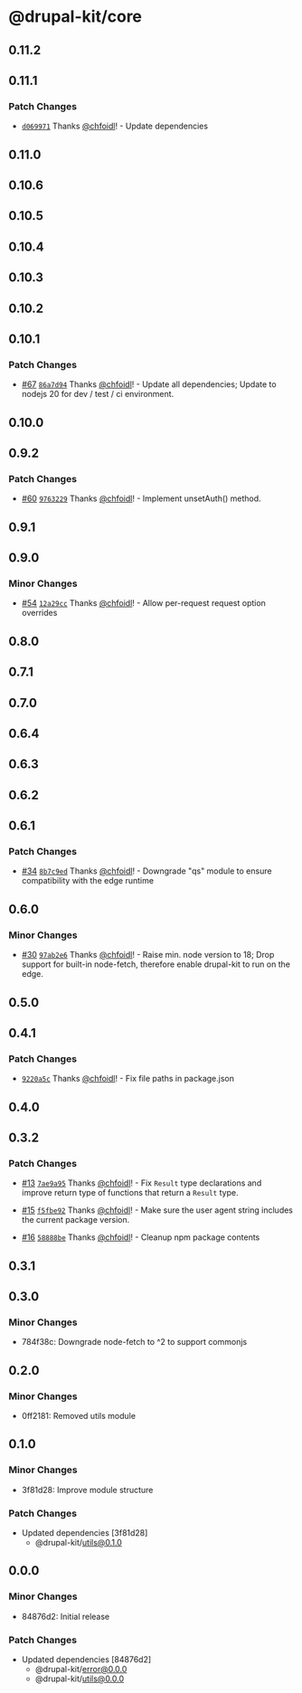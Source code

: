 # @drupal-kit/core

## 0.11.2

## 0.11.1

### Patch Changes

- [`d069971`](https://github.com/wunderwerkio/drupal-kit/commit/d069971854cc34f627f453c1007f861578e10ee7) Thanks [@chfoidl](https://github.com/chfoidl)! - Update dependencies

## 0.11.0

## 0.10.6

## 0.10.5

## 0.10.4

## 0.10.3

## 0.10.2

## 0.10.1

### Patch Changes

- [#67](https://github.com/wunderwerkio/drupal-kit/pull/67) [`86a7d94`](https://github.com/wunderwerkio/drupal-kit/commit/86a7d94bd30cba42cfd6235c0d0965ea608e7bcd) Thanks [@chfoidl](https://github.com/chfoidl)! - Update all dependencies; Update to nodejs 20 for dev / test / ci environment.

## 0.10.0

## 0.9.2

### Patch Changes

- [#60](https://github.com/wunderwerkio/drupal-kit/pull/60) [`9763229`](https://github.com/wunderwerkio/drupal-kit/commit/976322953351e5262d18006266436cd6180ae88f) Thanks [@chfoidl](https://github.com/chfoidl)! - Implement unsetAuth() method.

## 0.9.1

## 0.9.0

### Minor Changes

- [#54](https://github.com/wunderwerkio/drupal-kit/pull/54) [`12a29cc`](https://github.com/wunderwerkio/drupal-kit/commit/12a29cc10bd5be2740e5897ca073dab4f9e95e6b) Thanks [@chfoidl](https://github.com/chfoidl)! - Allow per-request request option overrides

## 0.8.0

## 0.7.1

## 0.7.0

## 0.6.4

## 0.6.3

## 0.6.2

## 0.6.1

### Patch Changes

- [#34](https://github.com/wunderwerkio/drupal-kit/pull/34) [`8b7c9ed`](https://github.com/wunderwerkio/drupal-kit/commit/8b7c9ed168d40ac95b0e8cbf8985bfb357cfe8f6) Thanks [@chfoidl](https://github.com/chfoidl)! - Downgrade "qs" module to ensure compatibility with the edge runtime

## 0.6.0

### Minor Changes

- [#30](https://github.com/wunderwerkio/drupal-kit/pull/30) [`97ab2e6`](https://github.com/wunderwerkio/drupal-kit/commit/97ab2e681892b67d5452eeabd5bc0d90ec185946) Thanks [@chfoidl](https://github.com/chfoidl)! - Raise min. node version to 18; Drop support for built-in node-fetch, therefore enable drupal-kit to run on the edge.

## 0.5.0

## 0.4.1

### Patch Changes

- [`9220a5c`](https://github.com/wunderwerkio/drupal-kit/commit/9220a5c270a3b23fcf1b12dffc3e4a0b84a60057) Thanks [@chfoidl](https://github.com/chfoidl)! - Fix file paths in package.json

## 0.4.0

## 0.3.2

### Patch Changes

- [#13](https://github.com/wunderwerkio/drupal-kit/pull/13) [`7ae9a95`](https://github.com/wunderwerkio/drupal-kit/commit/7ae9a95d316184e98a895a3f738ffcfabde5eacd) Thanks [@chfoidl](https://github.com/chfoidl)! - Fix `Result` type declarations and improve return type of functions that return a `Result` type.

- [#15](https://github.com/wunderwerkio/drupal-kit/pull/15) [`f5fbe92`](https://github.com/wunderwerkio/drupal-kit/commit/f5fbe92710817d89f24797cea4204d0938bd532d) Thanks [@chfoidl](https://github.com/chfoidl)! - Make sure the user agent string includes the current package version.

- [#16](https://github.com/wunderwerkio/drupal-kit/pull/16) [`58888be`](https://github.com/wunderwerkio/drupal-kit/commit/58888bea19922e1841b7017a5f7d90e33c13578a) Thanks [@chfoidl](https://github.com/chfoidl)! - Cleanup npm package contents

## 0.3.1

## 0.3.0

### Minor Changes

- 784f38c: Downgrade node-fetch to ^2 to support commonjs

## 0.2.0

### Minor Changes

- 0ff2181: Removed utils module

## 0.1.0

### Minor Changes

- 3f81d28: Improve module structure

### Patch Changes

- Updated dependencies [3f81d28]
  - @drupal-kit/utils@0.1.0

## 0.0.0

### Minor Changes

- 84876d2: Initial release

### Patch Changes

- Updated dependencies [84876d2]
  - @drupal-kit/error@0.0.0
  - @drupal-kit/utils@0.0.0
